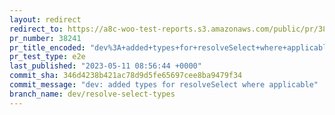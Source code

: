 ```yaml
---
layout: redirect
redirect_to: https://a8c-woo-test-reports.s3.amazonaws.com/public/pr/38241/e2e/index.html
pr_number: 38241
pr_title_encoded: "dev%3A+added+types+for+resolveSelect+where+applicable"
pr_test_type: e2e
last_published: "2023-05-11 08:56:44 +0000"
commit_sha: 346d4238b421ac78d9d5fe65697cee8ba9479f34
commit_message: "dev: added types for resolveSelect where applicable"
branch_name: dev/resolve-select-types
---
```

